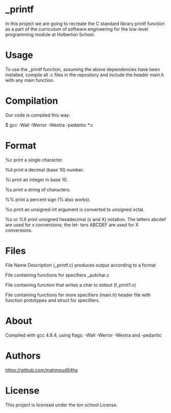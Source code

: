 # _printf
In this project we are going to recreate the C standard library printf function as a part of the curriculum of software engineering for the low-level programming module at Holberton School.

# Usage
To use the _printf function, assuming the above dependencies have been installed, compile all .c files in the repository and include the header main.h with any main function.

# Compilation
Our code is compiled this way:

$ gcc -Wall -Werror -Wextra -pedantic *.c

# Format
%c print a single character.

%d print a decimal (base 10) number.

%i print an integer in base 10.

%s print a string of characters.

%% print a percent sign (% also works).

%o print an unsigned int argument is converted to unsigned octal.

%x or %X print unsigned hexadecimal (x and X) notation. The letters abcdef are used for x conversions; the let- ters ABCDEF are used for X conversions.

# Files
File Name Description (_printf.c) produces output according to a format

File containing functions for specifiers _putchar.c

File containing function that writes a char to stdout (f_print1.c)

File containing functions for more specifiers (main.h) header file with function prototypes and struct for specifiers.

# About

Compiled with gcc 4.8.4, using flags: -Wall -Werror -Wextra and -pedantic

# Authors
https://github.com/mahmoud94ha



# License
This project is licensed under the ton school License.
